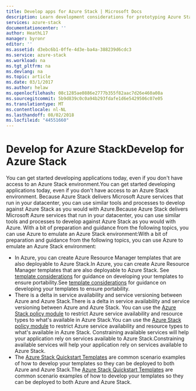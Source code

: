 ```yaml
---
title: Develop apps for Azure Stack | Microsoft Docs
description: Learn development considerations for prototyping Azure Stack apps
services: azure-stack
documentationcenter: ''
author: HeathL17
manager: byronr
editor: ''
ms.assetid: d3ebc6b1-0ffe-4d3e-ba4a-388239d6cdc3
ms.service: azure-stack
ms.workload: na
ms.tgt_pltfrm: na
ms.devlang: na
ms.topic: article
ms.date: 03/1/2017
ms.author: helaw
ms.openlocfilehash: 08c1285ae0886e2777b355f82aac7d26e460a08a
ms.sourcegitcommit: 5b9d839c0c0a94b293fdafe1d6e5429506c07e05
ms.translationtype: MT
ms.contentlocale: nl-NL
ms.lasthandoff: 08/02/2018
ms.locfileid: "44551660"
---
```

# <a name="develop-for-azure-stack"></a><span data-ttu-id="5ed3a-103">Develop for Azure Stack</span><span class="sxs-lookup"><span data-stu-id="5ed3a-103">Develop for Azure Stack</span></span>
<span data-ttu-id="5ed3a-104">You can get started developing applications today, even if you don't have access to an Azure Stack environment.</span><span class="sxs-lookup"><span data-stu-id="5ed3a-104">You can get started developing applications today, even if you don't have access to an Azure Stack environment.</span></span> <span data-ttu-id="5ed3a-105">Because Azure Stack delivers Microsoft Azure services that run in your datacenter, you can use similar tools and processes to develop against Azure Stack as you would with Azure.</span><span class="sxs-lookup"><span data-stu-id="5ed3a-105">Because Azure Stack delivers Microsoft Azure services that run in your datacenter, you can use similar tools and processes to develop against Azure Stack as you would with Azure.</span></span>  <span data-ttu-id="5ed3a-106">With a bit of preparation and guidance from the following topics, you can use Azure to emulate an Azure Stack environment:</span><span class="sxs-lookup"><span data-stu-id="5ed3a-106">With a bit of preparation and guidance from the following topics, you can use Azure to emulate an Azure Stack environment:</span></span>

* <span data-ttu-id="5ed3a-107">In Azure, you can create Azure Resource Manager templates that are also deployable to Azure Stack.</span><span class="sxs-lookup"><span data-stu-id="5ed3a-107">In Azure, you can create Azure Resource Manager templates that are also deployable to Azure Stack.</span></span>  <span data-ttu-id="5ed3a-108">See [template considerations](azure-stack-develop-templates.md) for guidance on developing your templates to ensure portability.</span><span class="sxs-lookup"><span data-stu-id="5ed3a-108">See [template considerations](azure-stack-develop-templates.md) for guidance on developing your templates to ensure portability.</span></span>
* <span data-ttu-id="5ed3a-109">There is a delta in service availability and service versioning between Azure and Azure Stack.</span><span class="sxs-lookup"><span data-stu-id="5ed3a-109">There is a delta in service availability and service versioning between Azure and Azure Stack.</span></span> <span data-ttu-id="5ed3a-110">You can use the [Azure Stack policy module](azure-stack-policy-module.md) to restrict Azure service availability and resource types to what's available in Azure Stack.</span><span class="sxs-lookup"><span data-stu-id="5ed3a-110">You can use the [Azure Stack policy module](azure-stack-policy-module.md) to restrict Azure service availability and resource types to what's available in Azure Stack.</span></span> <span data-ttu-id="5ed3a-111">Constraining available services will help your application rely on services available to Azure Stack.</span><span class="sxs-lookup"><span data-stu-id="5ed3a-111">Constraining available services will help your application rely on services available to Azure Stack.</span></span>
* <span data-ttu-id="5ed3a-112">The [Azure Stack Quickstart Templates](https://github.com/Azure/AzureStack-QuickStart-Templates) are common scenario examples of how to develop your templates so they can be deployed to both Azure and Azure Stack.</span><span class="sxs-lookup"><span data-stu-id="5ed3a-112">The [Azure Stack Quickstart Templates](https://github.com/Azure/AzureStack-QuickStart-Templates) are common scenario examples of how to develop your templates so they can be deployed to both Azure and Azure Stack.</span></span>

